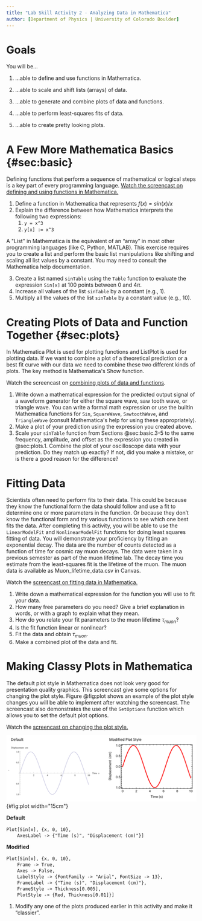 ```yaml
---
title: "Lab Skill Activity 2 - Analyzing Data in Mathematica"
author: [Department of Physics | University of Colorado Boulder]
---
```


# Goals

You will be…

1. …able to define and use functions in Mathematica.

2. …able to scale and shift lists (arrays) of data.

3. …able to generate and combine plots of data and functions.

4. …able to perform least-squares fits of data.

5.    …able to create pretty looking plots.

# A Few More Mathematica Basics {#sec:basic}

Defining functions that perform a sequence of mathematical or logical steps is a key part of every programming language. [Watch the screencast on defining and using functions in Mathematica.](https://tinyurl.com/54n854z5)

1. Define a function in Mathematica that represents $f(x) = sin(x)/x$
2. Explain the difference between how Mathematica interprets the following two expressions:
   1. `y = x^3`
   2. `y[x] := x^3`

A "List" in Mathematica is the equivalent of an “array” in most other programming languages (like C, Python, MATLAB). This exercise requires you to create a list and perform the basic list manipulations like shifting and scaling all list values by a constant. You may need to consult the Mathematica help documentation.

3. Create a list named `sinTable` using the `Table` function to evaluate the expression `Sin[x]` at
   100 points between $0$ and $4\pi$.
4. Increase all values of the list `sinTable` by a constant (e.g., 1).
5. Multiply all the values of the list `sinTable` by a constant value (e.g., 10).

# Creating Plots of Data and Function Together {#sec:plots}

In Mathematica Plot is used for plotting functions and ListPlot is used for plotting data. If we want to combine a plot of a theoretical prediction or a best fit curve with our data we need to combine these two different kinds of plots. The key method is Mathematica's Show function.

Watch the screencast on [combining plots of data and functions](https://tinyurl.com/bdhebupv).

1. Write down a mathematical expression for the predicted output signal of a waveform generator for either the square wave, saw tooth wave, or triangle wave. You can write a formal math expression or use the builtin Mathematica functions for `Sin`, `SquareWave`, `SawtoothWave`, and `TriangleWave` (consult Mathematica's help for using these appropriately).
2. Make a plot of your prediction using the expression you created above.
3. Scale your `sinTable` function from Sections @sec:basic\.3-5 to the same frequency, amplitude, and offset as the expression you created in @sec:plots\.1. Combine the plot of your oscilloscope data with your prediction. Do they match up exactly? If not, did you make a mistake, or is there a good reason for the difference?

# Fitting Data

Scientists often need to perform fits to their data. This could be because they know the functional form the data should follow and use a fit to determine one or more parameters in the function. Or because they don’t know the functional form and try various functions to see which one best fits the data. After completing this activity, you will be able to use the `LinearModelFit` and `NonlinearModelFit` functions for doing least squares fitting of data. You will demonstrate your proficiency by fitting an exponential decay. The data are the number of counts detected as a function of time for cosmic ray muon decays. The data were taken in a previous semester as part of the muon lifetime lab. The decay time you estimate from the least-squares fit is the lifetime of the muon. The muon data is available as Muon_lifetime_data.csv in Canvas.

Watch the [screencast on fitting data in Mathematica.](https://tinyurl.com/ynudcc4t)

1. Write down a mathematical expression for the function you will use to fit your data.
2. How many free parameters do you need? Give a brief explanation in words, or with a graph to explain what they mean.
3. How do you relate your fit parameters to the muon lifetime $\tau_{muon}$?
4. Is the fit function linear or nonlinear?
5. Fit the data and obtain $\tau_{muon}$.
6. Make a combined plot of the data and fit.

# Making Classy Plots in Mathematica

The default plot style in Mathematica does not look very good for presentation quality graphics. This screencast give some options for changing the plot style. Figure @fig:plot shows an example of the plot style changes you will be able to implement after watching the screencast. The screencast also demonstrates the use of the `SetOptions` function which allows you to set the default plot options.

Watch the [screencast on changing the plot style.](https://tinyurl.com/y4hxvmjn)

![Plot of $sin(t)$ for $t$ between $0$ and $10$. Modifying the plot options can improve the viewing of the plot within Mathematica and for printing. Notice that the default axes and sine curve are very thin when printed.](../resources/lsa2fig/plot.png){#fig:plot width="15cm"}

**Default**

```
Plot[Sin[x], {x, 0, 10}, 
	AxesLabel -> {"Time (s)", "Displacement (cm)"}]
```
**Modified**

```
Plot[Sin[x], {x, 0, 10},
	Frame -> True,
	Axes -> False,
	LabelStyle -> {FontFamily -> "Arial", FontSize -> 13},
	FrameLabel -> {"Time (s)", "Displacement (cm)"},
	FrameStyle -> Thickness[0.005],
	PlotStyle -> {Red, Thickness[0.01]}]
```

1. Modify any one of the plots produced earlier in this activity and make it “classier”.
